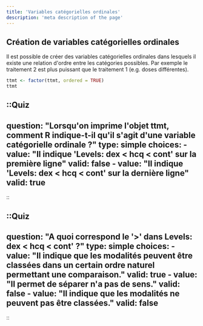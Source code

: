 ```yaml
---
title: 'Variables catégorielles ordinales'
description: 'meta description of the page'
---
```


## Création de variables catégorielles ordinales

Il est possible de créer des variables catégorielles ordinales dans lesquels il existe une relation d'ordre entre les catégories possibles. Par exemple le traitement 2 est plus puissant que le traitement 1 (e.g. doses différentes). 

```r
ttmt <- factor(ttmt, ordered = TRUE)
ttmt
```

::Quiz
---
question: "Lorsqu'on imprime l'objet ttmt, comment R indique-t-il qu'il s'agit d'une variable catégorielle ordinale  ?"
type: simple
choices:
    -   value: "Il indique 'Levels: dex < hcq < cont' sur la première ligne"
        valid: false
    -   value: "Il indique 'Levels: dex < hcq < cont' sur la dernière ligne"
        valid: true
---
::

::Quiz
---
question: "A quoi correspond le '>' dans  Levels: dex < hcq < cont' ?"
type: simple
choices:
    -   value: "Il indique que les modalités peuvent être classées dans un certain ordre naturel permettant une comparaison."
        valid: true
    -   value: "Il permet de séparer n'a pas de sens."
        valid: false
    -   value: "Il indique que les modalités ne peuvent pas être classées."
        valid: false
---
::
